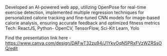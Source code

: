 Developed an AI-powered web app, utilizing OpenPose for real-time exercise detection, implemented multiple regression
techniques for personalized calorie tracking and fine-tuned CNN models for image-based calorie analysis, ensuring accurate
feedback and optimized fitness metrics Tech: ReactJS, Python- OpenCV, TensorFlow, Sci-Kit Learn, Yolo

Find the presentation link here - https://www.canva.com/design/DAFwT32zu94/J1YkvOqN5PRxFVzWZRSsOQ/edit
